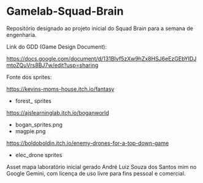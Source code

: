 # Gamelab-Squad-Brain

Repositório designado ao projeto inicial do Squad Brain para a semana de engenharia.

Link do GDD (Game Design Document):

https://docs.google.com/document/d/131BIvf5zXw9hZx8HSJ6eEzGEbYIDJmtoZQuVrs8BJ7w/edit?usp=sharing


Fonte dos sprites:

https://kevins-moms-house.itch.io/fantasy
- forest_ sprites

https://ajslearninglab.itch.io/boganworld
- bogan_sprites.png
- magpie.png

https://boldoboldin.itch.io/enemy-drones-for-a-top-down-game
- elec_drone sprites

Asset mapa laboratório inicial gerado André Luiz Souza dos Santos mim no Google Gemini, com licença de uso livre para fins pessoal e comercial. 

